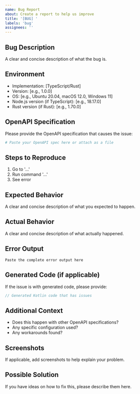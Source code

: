 ```yaml
---
name: Bug Report
about: Create a report to help us improve
title: '[BUG] '
labels: 'bug'
assignees: ''
---
```


## Bug Description
A clear and concise description of what the bug is.

## Environment
- Implementation: [TypeScript/Rust]
- Version: [e.g., 1.0.0]
- OS: [e.g., Ubuntu 20.04, macOS 12.0, Windows 11]
- Node.js version (if TypeScript): [e.g., 18.17.0]
- Rust version (if Rust): [e.g., 1.70.0]

## OpenAPI Specification
Please provide the OpenAPI specification that causes the issue:

```yaml
# Paste your OpenAPI spec here or attach as a file
```

## Steps to Reproduce
1. Go to '...'
2. Run command '...'
3. See error

## Expected Behavior
A clear and concise description of what you expected to happen.

## Actual Behavior
A clear and concise description of what actually happened.

## Error Output
```
Paste the complete error output here
```

## Generated Code (if applicable)
If the issue is with generated code, please provide:

```kotlin
// Generated Kotlin code that has issues
```

## Additional Context
- Does this happen with other OpenAPI specifications?
- Any specific configuration used?
- Any workarounds found?

## Screenshots
If applicable, add screenshots to help explain your problem.

## Possible Solution
If you have ideas on how to fix this, please describe them here.